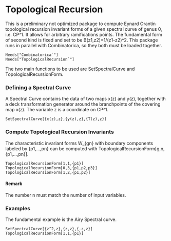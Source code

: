 # Topological Recursion 
This is a preliminary not optimized package to compute Eynard Orantin topological recursion invariant forms of a given spectral curve of genus 0, i.e. CP^1. It allows for arbitrary ramifications points. The fundamental form of second kind is fixed and set to be B(z1,z2)=1/(z1-z2)^2. This package runs in parallel with Combinatorica, so they both must be loaded together. 

```
Needs["Combinatorica`"]
Needs["TopologicalRecursion`"]
```

The two main functions to be used are SetSpectralCurve and TopologicalRecursionForm. 

### Defining a Spectral Curve

A Spectral Curve contains the data of two maps x(z) and y(z), together with a deck transformation generator around the branchpoints of the covering map x(z). The variable z is a coordinate on CP^1.  

```
SetSpectralCurve[{x(z),z},{y(z),z},{T(z),z}]
```

### Compute Topological Recursion Invariants

The characteristic invariant forms W_{gn} with boundary components labeled by {p1,...,pn} can be computed with TopologicalRecursionForm[g,n,{p1,...,pn}].   

```
TopologicalRecursionForm[1,1,{p1}]
TopologicalRecursionForm[0,3,{p1,p2,p3}]
TopologicalRecursionForm[1,2,{p1,p2}]
```
#### Remark
The number n must match the number of input variables.

### Examples

The fundamental example is the Airy Spectral curve. 
```
SetSpectralCurve[{z^2,z},{z,z},{-z,z}]
TopologicalRecursionForm[1,1,{p1}]
```
